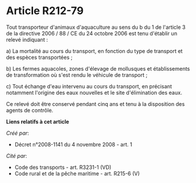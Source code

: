# Article R212-79

Tout transporteur d'animaux d'aquaculture au sens du b du 1 de l'article 3 de la directive 2006 / 88 / CE du 24 octobre 2006
est tenu d'établir un relevé indiquant : 

a) La mortalité au cours du transport, en fonction du type de transport et des espèces transportées ; 

b) Les fermes aquacoles, zones d'élevage de mollusques et établissements de transformation où s'est rendu le véhicule de
transport ; 

c) Tout échange d'eau intervenu au cours du transport, en précisant notamment l'origine des eaux nouvelles et le site
d'élimination des eaux. 

Ce relevé doit être conservé pendant cinq ans et tenu à la disposition des agents de contrôle.

**Liens relatifs à cet article**

_Créé par_:

  - Décret n°2008-1141 du 4 novembre 2008 - art. 1

_Cité par_:

  - Code des transports - art. R3231-1 (VD)
  - Code rural et de la pêche maritime - art. R215-6 (V)
